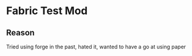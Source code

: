 # Fabric Test Mod

## Reason
Tried using forge in the past, hated it, wanted to have a go at using paper
